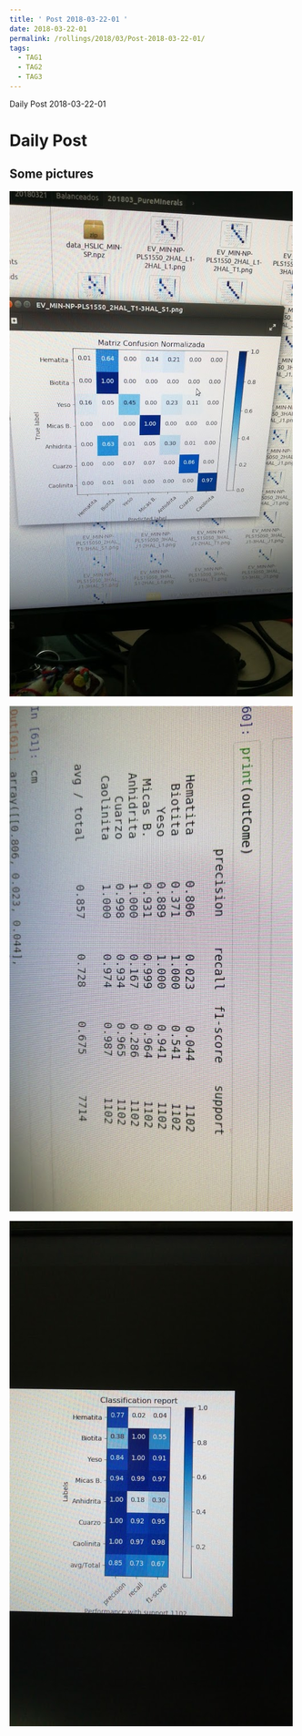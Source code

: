 ```yaml
---
title: ' Post 2018-03-22-01 ' 
date: 2018-03-22-01
permalink: /rollings/2018/03/Post-2018-03-22-01/
tags:
  - TAG1
  - TAG2
  - TAG3
---
```


Daily Post 2018-03-22-01

Daily Post
======

Some pictures
------

![img](/files/personal-blog/2018-03-22-01/01.jpeg)

![img](/files/personal-blog/2018-03-22-01/02.jpeg)

![img](/files/personal-blog/2018-03-22-01/03.jpeg)

